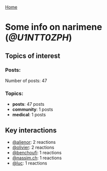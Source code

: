 [Home](https://kelu124.github.io/echommunity/)

# Some info on __narimene__ (_@U1NTT0ZPH_)


## Topics of interest

### Posts: 

Number of posts: 47

### Topics:

* __posts__: 47 posts
* __community__: 1 posts
* __medical__: 1 posts

## Key interactions 

* [@alienor](./U1N5Q9334.md): 2 reactions
* [@olivier](./U04DFTZ7D.md): 2 reactions
* [@benchoufi](./U0B47KC3S.md): 1 reactions
* [@nassim.ch](./U1NM17NHF.md): 1 reactions
* [@luc](./U0AAL4W13.md): 1 reactions
